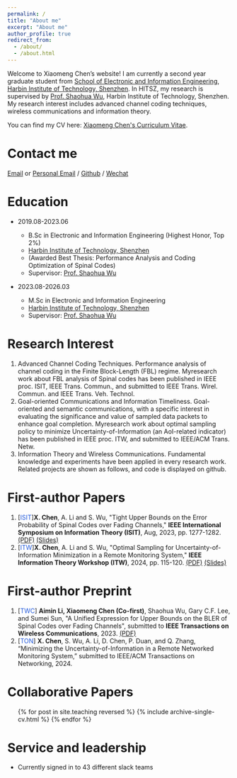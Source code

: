 ```yaml
---
permalink: /
title: "About me"
excerpt: "About me"
author_profile: true
redirect_from: 
  - /about/
  - /about.html
---
```


Welcome to Xiaomeng Chen’s website! I am currently a second year graduate student from [School of Electronic and Information Engineering](http://eie.hitsz.edu.cn/), [Harbin Institute of Technology, Shenzhen](https://www.hitsz.edu.cn/). In HITSZ, my research is supervised by [Prof. Shaohua Wu](https://faculty.hitsz.edu.cn/wushaohua), Harbin Institute of Technology, Shenzhen. My research interest includes advanced channel coding techniques, wireless communications and information theory. 

You can find my CV here: [Xiaomeng Chen's Curriculum Vitae](../assets/Curriculum_Vitae.pdf).

Contact me
======
[Email](mailto:23s052026@stu.hit.edu.cn) or [Personal Email](mailto:cxmeng2000@163.com) / [Github](https://github.com/ciao-meng) / [Wechat](../images/wechat.jpg)

Education
======
* 2019.08-2023.06
  * B.Sc in Electronic and Information Engineering (Highest Honor, Top 2%)
  * [Harbin Institute of Technology, Shenzhen](https://www.hitsz.edu.cn/)
  * (Awarded Best Thesis: Performance Analysis and Coding Optimization of Spinal Codes)
  * Supervisor: [Prof. Shaohua Wu](https://faculty.hitsz.edu.cn/wushaohua)

* 2023.08-2026.03
  * M.Sc in Electronic and Information Engineering
  * [Harbin Institute of Technology, Shenzhen](https://www.hitsz.edu.cn/)
  * Supervisor: [Prof. Shaohua Wu](https://faculty.hitsz.edu.cn/wushaohua)
  
Research Interest
======
1. Advanced Channel Coding Techniques.  Performance analysis of channel coding in the Finite Block-Length (FBL) regime. Myresearch work about FBL analysis of Spinal codes has been published in IEEE proc. ISIT, IEEE Trans. Commun., and submitted to IEEE Trans. Wirel. Commun. and IEEE Trans. Veh. Technol.
2. Goal-oriented Communications and Information Timeliness. Goal-oriented and semantic communications, with a specific interest in evaluating the significance and value of sampled data packets to enhance goal completion. Myresearch work about optimal sampling policy to minimize Uncertainty-of-Information (an AoI-related indicator) has been published in IEEE proc. ITW, and submitted to IEEE/ACM Trans. Netw.
3. Information Theory and Wireless Communications. Fundamental knowledge and experiments have been applied in every research work. Related projects are shown as follows, and code is displayed on github.

First-author Papers
======
1. [<font color="#245bdb">ISIT</font>]**X. Chen**, A. Li and S. Wu, "Tight Upper Bounds on the Error Probability of Spinal Codes over Fading Channels," **IEEE International Symposium on Information Theory (ISIT)**, Aug, 2023, pp. 1277-1282. [(PDF)](files/Tight_Upper_Bounds_on_the_Error_Probability_of_Spinal_Codes_over_Fading_Channels.pdf) [(Slides)](files/ISIT2023PPT.pdf)
2. [<font color="#245bdb">ITW</font>]**X. Chen**, A. Li and S. Wu, "Optimal Sampling for Uncertainty-of-Information Minimization in a Remote Monitoring System," **IEEE Information Theory Workshop (ITW)**, 2024, pp. 115-120. [(PDF)](files/Optimal_Sampling_for_Uncertainty-of-Information_Minimization_in_a_Remote_Monitoring_System.pdf) [(Slides)](files/ITW2024PPT.pdf)

First-author Preprint
======
1. [<font color="#245bdb">TWC</font>] **Aimin Li, Xiaomeng Chen (Co-first)**, Shaohua Wu, Gary C.F. Lee, and Sumei Sun, "A Unified Expression for Upper Bounds on the BLER of Spinal Codes over Fading Channels", submitted to **IEEE Transactions on Wireless Communications**, 2023. [(PDF)](https://arxiv.org/pdf/2407.03741)
2. [<font color="#245bdb">TON</font>] **X. Chen**, S. Wu, A. Li, D. Chen, P. Duan, and Q. Zhang, “Minimizing the Uncertainty-of-Information in a Remote Networked Monitoring System,” submitted to IEEE/ACM Transactions on Networking, 2024.
  
Collaborative Papers
======
  <ul>{% for post in site.teaching reversed %}
    {% include archive-single-cv.html %}
  {% endfor %}</ul>
  
Service and leadership
======
* Currently signed in to 43 different slack teams
